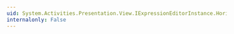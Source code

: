 ```yaml
---
uid: System.Activities.Presentation.View.IExpressionEditorInstance.HorizontalScrollBarVisibility
internalonly: False
---
```

